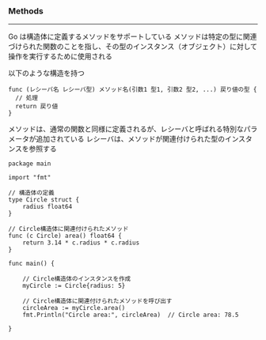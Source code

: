 ### Methods

---

Go は構造体に定義するメソッドをサポートしている
メソッドは特定の型に関連づけられた関数のことを指し、その型のインスタンス（オブジェクト）に対して操作を実行するために使用される

以下のような構造を持つ

```
func (レシーバ名 レシーバ型) メソッド名(引数1 型1, 引数2 型2, ...) 戻り値の型 {
  // 処理
  return 戻り値
}
```

メソッドは、通常の関数と同様に定義されるが、レシーバと呼ばれる特別なパラメータが追加されている
レシーバは、メソッドが関連付けられた型のインスタンスを参照する

```
package main

import "fmt"

// 構造体の定義
type Circle struct {
	radius float64
}

// Circle構造体に関連付けられたメソッド
func (c Circle) area() float64 {
	return 3.14 * c.radius * c.radius
}

func main() {

	// Circle構造体のインスタンスを作成
	myCircle := Circle{radius: 5}

	// Circle構造体に関連付けられたメソッドを呼び出す
	circleArea := myCircle.area()
	fmt.Println("Circle area:", circleArea)  // Circle area: 78.5

}
```
